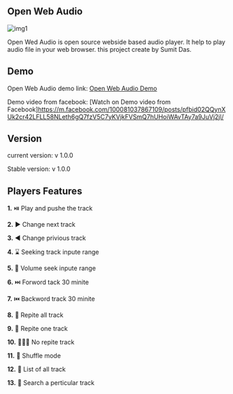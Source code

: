 ## Open Web Audio

![img1](https://user-images.githubusercontent.com/87431704/170809556-38a36eb2-3010-4d25-92e3-75d31d20696d.jpg)

Open Wed Audio is open source webside based audio player. It help to play audio file in your web browser. this project create by Sumit Das.

## Demo
Open Web Audio demo link: [Open Web Audio Demo](https://codebysumit.github.io/open-web-audio/)

Demo video from facebook: [Watch on Demo video from Facebook]https://m.facebook.com/100081037867109/posts/pfbid02QQynXUk2cr42LFLL58NLeth6gQ7fzV5C7yKVjkFVSmQ7hUHoiWAvTAy7a9JuVj2jl/

## Version
current version: v 1.0.0

Stable version: v 1.0.0

## Players Features
**1.** ⏯️ Play and pushe the track

**2.** ▶️ Change next track

**3.** ◀️ Change privious track

**4.** ⌛ Seeking track inpute range

**5.** 📢 Volume seek inpute range

**6.** ⏭️ Forword tack 30 minite

**7.** ⏮️ Backword track 30 minite

**8.** 🔁 Repite all track

**9.** 🔂 Repite one track

**10.** 🙅‍♀️🔁 No repite track

**11.** 🔀 Shuffle mode

**12.** 📜 List of all track

**13.** 🔎 Search a perticular track
